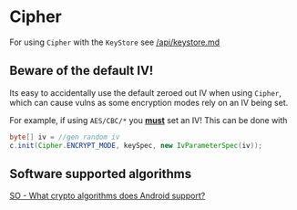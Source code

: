 # Cipher

For using `Cipher` with the `KeyStore` see [/api/keystore.md](/api/keystore.md)

## Beware of the default IV!

Its easy to accidentally use the default zeroed out IV when using `Cipher`, which can cause vulns as some encryption modes rely on an IV being set. 

For example, if using `AES/CBC/*` you **[must](http://security.stackexchange.com/questions/35210/encrypting-using-aes-256-do-i-need-iv/35216#35216)** set an IV! This can be done with 

```java
byte[] iv = //gen random iv
c.init(Cipher.ENCRYPT_MODE, keySpec, new IvParameterSpec(iv));
```

## Software supported algorithms

[SO - What crypto algorithms does Android support?](http://stackoverflow.com/questions/7560974/what-crypto-algorithms-does-android-support)
